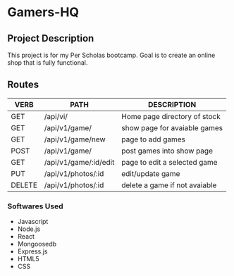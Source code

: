 # Gamers-HQ
## Project Description
This project is for my Per Scholas bootcamp. Goal is to create an online shop that is fully functional.
## **Routes**
   VERB 		 | 		  PATH 		 |  	 DESCRIPTION
------------ | ------------- | -------------------
GET | /api/vi/ | Home page directory of stock |
GET | /api/v1/game/ | show page for avaiable games |
GET | /api/v1/game/new | page to add games|
POST | /api/v1/game/ | post games into show page |
GET | /api/v1/game/:id/edit | page to edit a selected game |
PUT | /api/v1/photos/:id | edit/update game|
DELETE | /api/v1/photos/:id | delete a game if not avaiable |

### Softwares Used
- Javascript
- Node.js
- React
- Mongoosedb
- Express.js
- HTML5
- CSS